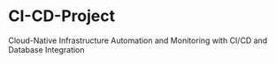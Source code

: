 # CI-CD-Project
Cloud-Native Infrastructure Automation and Monitoring with CI/CD and Database Integration

